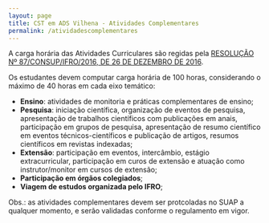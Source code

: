 ```yaml
---
layout: page
title: CST em ADS Vilhena - Atividades Complementares
permalink: /atividadescomplementares
---
```

A carga horária das Atividades Curriculares são regidas pela [RESOLUÇÃO Nº 87/CONSUP/IFRO/2016, DE 26 DE DEZEMBRO DE 2016](files/ROA.pdf).

Os estudantes devem computar carga horária de 100 horas, considerando o máximo de 40 horas em cada eixo temático:

* **Ensino**: atividades de monitoria e práticas complementares de ensino;
* **Pesquisa**: iniciação científica, organização de eventos de pesquisa, apresentação de trabalhos científicos com publicações em anais, participação em grupos de pesquisa, apresentação de resumo científico em eventos técnicos-científicos e publicação de artigos, resumos científicos em revistas indexadas;
* **Extensão**: participação em eventos, intercâmbio, estágio extracurricular, participação em curos de extensão e atuação como instrutor/monitor em cursos de extensão;
* **Participação em órgãos colegiados**;
* **Viagem de estudos organizada pelo IFRO**;


Obs.: as atividades complementares devem ser protcoladas no SUAP a qualquer momento, e serão validadas conforme o regulamento em vigor.